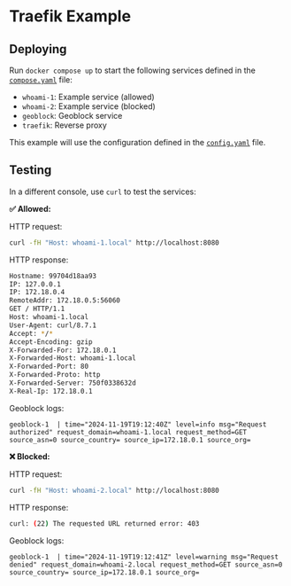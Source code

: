 # Traefik Example

## Deploying

Run `docker compose up` to start the following services defined in the
[`compose.yaml`](./compose.yaml) file:

- `whoami-1`: Example service (allowed)
- `whoami-2`: Example service (blocked)
- `geoblock`: Geoblock service
- `traefik`: Reverse proxy

This example will use the configuration defined in the
[`config.yaml`](./config.yaml) file.

## Testing

In a different console, use `curl` to test the services:

**✅ Allowed:**

HTTP request:

```bash
curl -fH "Host: whoami-1.local" http://localhost:8080
```

HTTP response:

```bash
Hostname: 99704d18aa93
IP: 127.0.0.1
IP: 172.18.0.4
RemoteAddr: 172.18.0.5:56060
GET / HTTP/1.1
Host: whoami-1.local
User-Agent: curl/8.7.1
Accept: */*
Accept-Encoding: gzip
X-Forwarded-For: 172.18.0.1
X-Forwarded-Host: whoami-1.local
X-Forwarded-Port: 80
X-Forwarded-Proto: http
X-Forwarded-Server: 750f0338632d
X-Real-Ip: 172.18.0.1
```

Geoblock logs:

```log
geoblock-1  | time="2024-11-19T19:12:40Z" level=info msg="Request authorized" request_domain=whoami-1.local request_method=GET source_asn=0 source_country= source_ip=172.18.0.1 source_org=
```

**❌ Blocked:**

HTTP request:

```bash
curl -fH "Host: whoami-2.local" http://localhost:8080
```

HTTP response:

```bash
curl: (22) The requested URL returned error: 403
```

Geoblock logs:

```log
geoblock-1  | time="2024-11-19T19:12:41Z" level=warning msg="Request denied" request_domain=whoami-2.local request_method=GET source_asn=0 source_country= source_ip=172.18.0.1 source_org=
```
